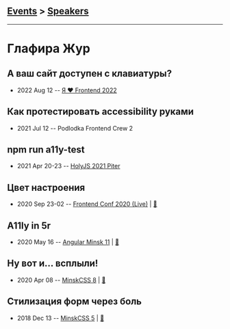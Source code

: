 ## [Events](../README.md) > [Speakers](../speakers.md)
---

# Глафира Жур

## А ваш сайт доступен с клавиатуры?
- 2022 Aug 12 -- [Я ❤ Frontend 2022](https://www.youtube.com/watch?v=z3O8qYmPd58&t=4283s)    
## Как протестировать accessibility руками
- 2021 Jul 12 -- Podlodka Frontend Crew 2    
## npm run a11y-test
- 2021 Apr 20-23 -- [HolyJS 2021 Piter](https://youtu.be/B1ZCMFJ-6rs)    
## Цвет настроения
- 2020 Sep 23-02 -- [Frontend Conf 2020 (Live)](https://www.youtube.com/watch?v=ja52OM6WfV0)  | [:notebook:](https://drive.google.com/file/d/1mNIzvFaSA6pXK-2_35v_tJzzzvL_DX6v/view)  
## A11ly in 5r
- 2020 May 16 -- [Angular Minsk 11](https://www.youtube.com/watch?v=xEO00Fz_5Us)  | [:notebook:](https://docs.google.com/presentation/d/1c3ub6vX1XH_oEAzykVIqqc5KPGtS50GuGbrjih22qEE)  
## Ну вот и… всплыли!
- 2020 Apr 08 -- [MinskCSS 8](https://youtu.be/BRbR0wXhO38?t=5787)  | [:notebook:](https://glafirazhur.github.io/popups-a11y/)  
## Стилизация форм через боль
- 2018 Dec 13 -- [MinskCSS 5](https://www.youtube.com/watch?v=jW0TKZAUAUU)  | [:notebook:](https://glafirazhur.github.io/formsthroughthepain/)  
